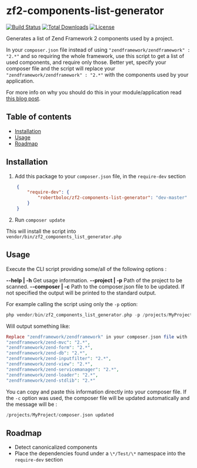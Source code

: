 # zf2-components-list-generator
[![Build Status](https://travis-ci.org/robertboloc/zf2-components-list-generator.png?branch=master)](https://travis-ci.org/robertboloc/zf2-components-list-generator)
[![Total Downloads](https://poser.pugx.org/robertboloc/zf2-components-list-generator/downloads.png)](https://packagist.org/packages/robertboloc/zf2-components-list-generator)
[![License](https://poser.pugx.org/robertboloc/zf2-components-list-generator/license.png)](https://packagist.org/packages/robertboloc/zf2-components-list-generator)

Generates a list of Zend Framework 2 components used by a project.

In your `composer.json` file instead of using `"zendframework/zendframework" : "2.*"` and so requiring the whole framework,
use this script to get a list of used components, and require only those. Better yet, specify your composer file and the
script will replace your `"zendframework/zendframework" : "2.*"` with the components used by your application.

For more info on why you should do this in your module/application read
[this blog post](http://www.michaelgallego.fr/blog/2013/01/21/some-tips-to-write-better-zend-framework-2-modules/#only-set-dependencies-on-what-you-require).

## Table of contents
- [Installation](#installation)
- [Usage](#usage)
- [Roadmap](#roadmap)

## Installation

1. Add this package to your `composer.json` file, in the `require-dev` section
```json
    {
        "require-dev": {
            "robertboloc/zf2-components-list-generator": "dev-master"
        }
    }
```

2. Run `composer update`

This will install the script into `vendor/bin/zf2_components_list_generator.php`

## Usage

Execute the CLI script providing some/all of the following options :

**--help | -h** Get usage information.
**--project | -p** Path of the project to be scanned.
**--composer | -c** Path to the composer.json file to be updated. If not specified the output will be printed to the standard output.

For example calling the script using only the `-p` option:
```php
php vendor/bin/zf2_components_list_generator.php -p /projects/MyProject/
```

Will output something like:
```php
Replace "zendframework/zendframework" in your composer.json file with :
"zendframework/zend-mvc": "2.*",
"zendframework/zend-form": "2.*",
"zendframework/zend-db": "2.*",
"zendframework/zend-inputfilter": "2.*",
"zendframework/zend-view": "2.*",
"zendframework/zend-servicemanager": "2.*",
"zendframework/zend-loader": "2.*",
"zendframework/zend-stdlib": "2.*"
```
You can copy and paste this information directly into your composer file.
If the `-c` option was used, the composer file will be updated automatically and the message will be :
```php
/projects/MyProject/composer.json updated
```

## Roadmap

* Detect canonicalized components
* Place the dependencies found under a `\*/Test/\*` namespace into the `require-dev` section
